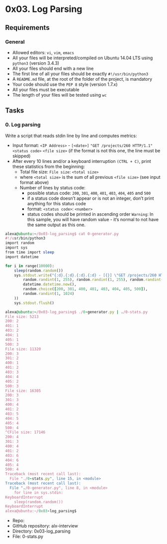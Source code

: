 # 0x03. Log Parsing

## Requirements
### General
+ Allowed editors: `vi`, `vim`, `emacs`
+ All your files will be interpreted/compiled on Ubuntu 14.04 LTS using `python3` (version 3.4.3)
+ All your files should end with a new line
+ The first line of all your files should be exactly `#!/usr/bin/python3`
+ A `README.md` file, at the root of the folder of the project, is mandatory
+ Your code should use the `PEP 8` style (version 1.7.x)
+ All your files must be executable
+ The length of your files will be tested using `wc`


## Tasks
### 0. Log parsing

Write a script that reads stdin line by line and computes metrics:

+ Input format: `<IP Address>` - `[<date>]` `"GET /projects/260 HTTP/1.1"` `<status code>` `<file size>` (if the format is not this one, the line must be skipped)
+ After every 10 lines and/or a keyboard interruption `(CTRL + C)`, print these statistics from the beginning:
	+ Total file size: `File size`: `<total size>`
	+ where `<total size>` is the sum of all previous `<file size>` (see input format above)
	+ Number of lines by status code:
		+ possible status code: `200`, `301`, `400`, `401`, `403`, `404`, `405` and `500`
		+ if a status code doesn’t appear or is not an integer, don’t print anything for this status code
		+ format: `<status code>`: `<number>`
		+ status codes should be printed in ascending order
`Warning`: In this sample, you will have random value - it’s normal to not have the same output as this one.

```ruby
alexa@ubuntu:~/0x03-log_parsing$ cat 0-generator.py
#!/usr/bin/python3
import random
import sys
from time import sleep
import datetime

for i in range(10000):
    sleep(random.random())
    sys.stdout.write("{:d}.{:d}.{:d}.{:d} - [{}] \"GET /projects/260 HTTP/1.1\" {} {}\n".format(
        random.randint(1, 255), random.randint(1, 255), random.randint(1, 255), random.randint(1, 255),
        datetime.datetime.now(),
        random.choice([200, 301, 400, 401, 403, 404, 405, 500]),
        random.randint(1, 1024)
    ))
    sys.stdout.flush()

alexa@ubuntu:~/0x03-log_parsing$ ./0-generator.py | ./0-stats.py 
File size: 5213
200: 2
401: 1
403: 2
404: 1
405: 1
500: 3
File size: 11320
200: 3
301: 2
400: 1
401: 2
403: 3
404: 4
405: 2
500: 3
File size: 16305
200: 3
301: 3
400: 4
401: 2
403: 5
404: 5
405: 4
500: 4
^CFile size: 17146
200: 4
301: 3
400: 4
401: 2
403: 6
404: 6
405: 4
500: 4
Traceback (most recent call last):
  File "./0-stats.py", line 15, in <module>
Traceback (most recent call last):
  File "./0-generator.py", line 8, in <module>
    for line in sys.stdin:
KeyboardInterrupt
    sleep(random.random())
KeyboardInterrupt
alexa@ubuntu:~/0x03-log_parsing$ 
```
+ Repo:
+ GitHub repository: alx-interview
+ Directory: 0x03-log_parsing
+ File: 0-stats.py
